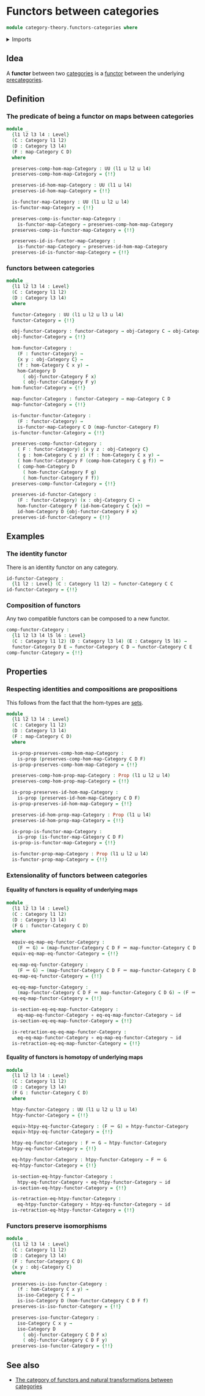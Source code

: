 # Functors between categories

```agda
module category-theory.functors-categories where
```

<details><summary>Imports</summary>

```agda
open import category-theory.categories
open import category-theory.functors-precategories
open import category-theory.isomorphisms-in-categories
open import category-theory.maps-categories

open import foundation.equivalences
open import foundation.function-types
open import foundation.homotopies
open import foundation.identity-types
open import foundation.propositions
open import foundation.universe-levels
```

</details>

## Idea

A **functor** between two [categories](category-theory.categories.md) is a
[functor](category-theory.functors-precategories.md) between the underlying
[precategories](category-theory.precategories.md).

## Definition

### The predicate of being a functor on maps between categories

```agda
module _
  {l1 l2 l3 l4 : Level}
  (C : Category l1 l2)
  (D : Category l3 l4)
  (F : map-Category C D)
  where

  preserves-comp-hom-map-Category : UU (l1 ⊔ l2 ⊔ l4)
  preserves-comp-hom-map-Category = {!!}

  preserves-id-hom-map-Category : UU (l1 ⊔ l4)
  preserves-id-hom-map-Category = {!!}

  is-functor-map-Category : UU (l1 ⊔ l2 ⊔ l4)
  is-functor-map-Category = {!!}

  preserves-comp-is-functor-map-Category :
    is-functor-map-Category → preserves-comp-hom-map-Category
  preserves-comp-is-functor-map-Category = {!!}

  preserves-id-is-functor-map-Category :
    is-functor-map-Category → preserves-id-hom-map-Category
  preserves-id-is-functor-map-Category = {!!}
```

### functors between categories

```agda
module _
  {l1 l2 l3 l4 : Level}
  (C : Category l1 l2)
  (D : Category l3 l4)
  where

  functor-Category : UU (l1 ⊔ l2 ⊔ l3 ⊔ l4)
  functor-Category = {!!}

  obj-functor-Category : functor-Category → obj-Category C → obj-Category D
  obj-functor-Category = {!!}

  hom-functor-Category :
    (F : functor-Category) →
    {x y : obj-Category C} →
    (f : hom-Category C x y) →
    hom-Category D
      ( obj-functor-Category F x)
      ( obj-functor-Category F y)
  hom-functor-Category = {!!}

  map-functor-Category : functor-Category → map-Category C D
  map-functor-Category = {!!}

  is-functor-functor-Category :
    (F : functor-Category) →
    is-functor-map-Category C D (map-functor-Category F)
  is-functor-functor-Category = {!!}

  preserves-comp-functor-Category :
    ( F : functor-Category) {x y z : obj-Category C}
    ( g : hom-Category C y z) (f : hom-Category C x y) →
    ( hom-functor-Category F (comp-hom-Category C g f)) ＝
    ( comp-hom-Category D
      ( hom-functor-Category F g)
      ( hom-functor-Category F f))
  preserves-comp-functor-Category = {!!}

  preserves-id-functor-Category :
    (F : functor-Category) (x : obj-Category C) →
    hom-functor-Category F (id-hom-Category C {x}) ＝
    id-hom-Category D {obj-functor-Category F x}
  preserves-id-functor-Category = {!!}
```

## Examples

### The identity functor

There is an identity functor on any category.

```agda
id-functor-Category :
  {l1 l2 : Level} (C : Category l1 l2) → functor-Category C C
id-functor-Category = {!!}
```

### Composition of functors

Any two compatible functors can be composed to a new functor.

```agda
comp-functor-Category :
  {l1 l2 l3 l4 l5 l6 : Level}
  (C : Category l1 l2) (D : Category l3 l4) (E : Category l5 l6) →
  functor-Category D E → functor-Category C D → functor-Category C E
comp-functor-Category = {!!}
```

## Properties

### Respecting identities and compositions are propositions

This follows from the fact that the hom-types are
[sets](foundation-core.sets.md).

```agda
module _
  {l1 l2 l3 l4 : Level}
  (C : Category l1 l2)
  (D : Category l3 l4)
  (F : map-Category C D)
  where

  is-prop-preserves-comp-hom-map-Category :
    is-prop (preserves-comp-hom-map-Category C D F)
  is-prop-preserves-comp-hom-map-Category = {!!}

  preserves-comp-hom-prop-map-Category : Prop (l1 ⊔ l2 ⊔ l4)
  preserves-comp-hom-prop-map-Category = {!!}

  is-prop-preserves-id-hom-map-Category :
    is-prop (preserves-id-hom-map-Category C D F)
  is-prop-preserves-id-hom-map-Category = {!!}

  preserves-id-hom-prop-map-Category : Prop (l1 ⊔ l4)
  preserves-id-hom-prop-map-Category = {!!}

  is-prop-is-functor-map-Category :
    is-prop (is-functor-map-Category C D F)
  is-prop-is-functor-map-Category = {!!}

  is-functor-prop-map-Category : Prop (l1 ⊔ l2 ⊔ l4)
  is-functor-prop-map-Category = {!!}
```

### Extensionality of functors between categories

#### Equality of functors is equality of underlying maps

```agda
module _
  {l1 l2 l3 l4 : Level}
  (C : Category l1 l2)
  (D : Category l3 l4)
  (F G : functor-Category C D)
  where

  equiv-eq-map-eq-functor-Category :
    (F ＝ G) ≃ (map-functor-Category C D F ＝ map-functor-Category C D G)
  equiv-eq-map-eq-functor-Category = {!!}

  eq-map-eq-functor-Category :
    (F ＝ G) → (map-functor-Category C D F ＝ map-functor-Category C D G)
  eq-map-eq-functor-Category = {!!}

  eq-eq-map-functor-Category :
    (map-functor-Category C D F ＝ map-functor-Category C D G) → (F ＝ G)
  eq-eq-map-functor-Category = {!!}

  is-section-eq-eq-map-functor-Category :
    eq-map-eq-functor-Category ∘ eq-eq-map-functor-Category ~ id
  is-section-eq-eq-map-functor-Category = {!!}

  is-retraction-eq-eq-map-functor-Category :
    eq-eq-map-functor-Category ∘ eq-map-eq-functor-Category ~ id
  is-retraction-eq-eq-map-functor-Category = {!!}
```

#### Equality of functors is homotopy of underlying maps

```agda
module _
  {l1 l2 l3 l4 : Level}
  (C : Category l1 l2)
  (D : Category l3 l4)
  (F G : functor-Category C D)
  where

  htpy-functor-Category : UU (l1 ⊔ l2 ⊔ l3 ⊔ l4)
  htpy-functor-Category = {!!}

  equiv-htpy-eq-functor-Category : (F ＝ G) ≃ htpy-functor-Category
  equiv-htpy-eq-functor-Category = {!!}

  htpy-eq-functor-Category : F ＝ G → htpy-functor-Category
  htpy-eq-functor-Category = {!!}

  eq-htpy-functor-Category : htpy-functor-Category → F ＝ G
  eq-htpy-functor-Category = {!!}

  is-section-eq-htpy-functor-Category :
    htpy-eq-functor-Category ∘ eq-htpy-functor-Category ~ id
  is-section-eq-htpy-functor-Category = {!!}

  is-retraction-eq-htpy-functor-Category :
    eq-htpy-functor-Category ∘ htpy-eq-functor-Category ~ id
  is-retraction-eq-htpy-functor-Category = {!!}
```

### Functors preserve isomorphisms

```agda
module _
  {l1 l2 l3 l4 : Level}
  (C : Category l1 l2)
  (D : Category l3 l4)
  (F : functor-Category C D)
  {x y : obj-Category C}
  where

  preserves-is-iso-functor-Category :
    (f : hom-Category C x y) →
    is-iso-Category C f →
    is-iso-Category D (hom-functor-Category C D F f)
  preserves-is-iso-functor-Category = {!!}

  preserves-iso-functor-Category :
    iso-Category C x y →
    iso-Category D
      ( obj-functor-Category C D F x)
      ( obj-functor-Category C D F y)
  preserves-iso-functor-Category = {!!}
```

## See also

- [The category of functors and natural transformations between categories](category-theory.category-of-functors.md)
